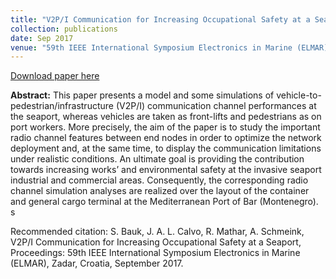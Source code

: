 ```yaml
---
title: "V2P/I Communication for Increasing Occupational Safety at a Seaports"
collection: publications
date: Sep 2017
venue: "59th IEEE International Symposium Electronics in Marine (ELMAR)"
---
```


[Download paper here](http://JoseALeon.github.io/files/ELMAR17Paper.pdf)

**Abstract:** This paper presents a model and some simulations of vehicle-to-pedestrian/infrastructure (V2P/I) communication channel performances at the seaport, whereas vehicles are taken as front-lifts and pedestrians as on port workers. More precisely, the aim of the paper is to study the important radio channel features between end nodes in order to optimize the network deployment and, at the same time, to display the communication limitations under realistic conditions. An ultimate goal is providing the contribution towards increasing works’ and environmental safety at the invasive seaport industrial and commercial areas. Consequently, the corresponding radio channel simulation analyses are realized over the layout of the container and general cargo terminal at the Mediterranean Port of Bar (Montenegro). s


Recommended citation: S. Bauk, J. A. L. Calvo, R. Mathar, A. Schmeink, V2P/I Communication for Increasing Occupational Safety at a Seaport, Proceedings: 59th IEEE International Symposium Electronics in Marine (ELMAR), Zadar, Croatia, September 2017.